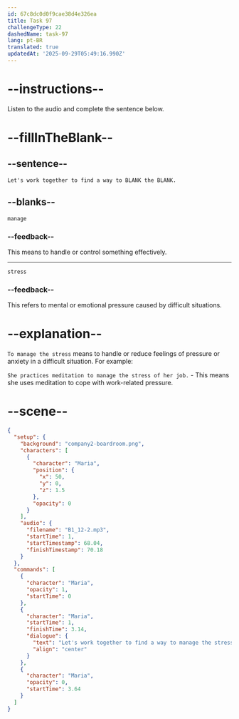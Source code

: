 ```yaml
---
id: 67c8dc0d0f9cae38d4e326ea
title: Task 97
challengeType: 22
dashedName: task-97
lang: pt-BR
translated: true
updatedAt: '2025-09-29T05:49:16.990Z'
---
```


<!-- (Audio) Maria: Let's work together to find a way to manage the stress. -->

# --instructions--

Listen to the audio and complete the sentence below.  

# --fillInTheBlank--

## --sentence--

`Let's work together to find a way to BLANK the BLANK.`  

## --blanks--

`manage`  

### --feedback--

This means to handle or control something effectively.  

---  

`stress`  

### --feedback--

This refers to mental or emotional pressure caused by difficult situations.  

# --explanation--

`To manage the stress` means to handle or reduce feelings of pressure or anxiety in a difficult situation. For example:

`She practices meditation to manage the stress of her job.` - This means she uses meditation to cope with work-related pressure.

# --scene--

```json
{
  "setup": {
    "background": "company2-boardroom.png",
    "characters": [
      {
        "character": "Maria",
        "position": {
          "x": 50,
          "y": 0,
          "z": 1.5
        },
        "opacity": 0
      }
    ],
    "audio": {
      "filename": "B1_12-2.mp3",
      "startTime": 1,
      "startTimestamp": 68.04,
      "finishTimestamp": 70.18
    }
  },
  "commands": [
    {
      "character": "Maria",
      "opacity": 1,
      "startTime": 0
    },
    {
      "character": "Maria",
      "startTime": 1,
      "finishTime": 3.14,
      "dialogue": {
        "text": "Let's work together to find a way to manage the stress.",
        "align": "center"
      }
    },
    {
      "character": "Maria",
      "opacity": 0,
      "startTime": 3.64
    }
  ]
}
```
